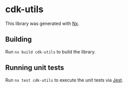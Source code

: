 # cdk-utils

This library was generated with [Nx](https://nx.dev).

## Building

Run `nx build cdk-utils` to build the library.

## Running unit tests

Run `nx test cdk-utils` to execute the unit tests via [Jest](https://jestjs.io).
